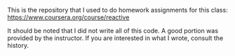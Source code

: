 This is the repository that I used to do homework assignments for this class: https://www.coursera.org/course/reactive

It should be noted that I did not write all of this code. A good portion was provided by the instructor. If you are interested in what I wrote, consult the history.